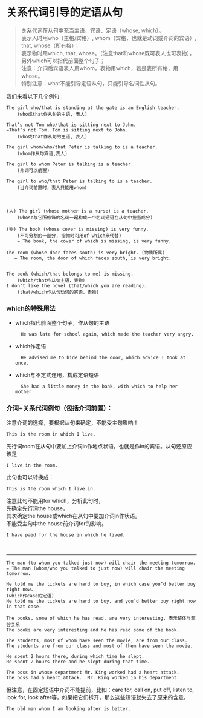# 关系代词引导的定语从句
> 关系代词在从句中充当主语、宾语、定语（whose, which）。<br>
表示人时用who（主格/宾格）, whom（宾格，也就是动词或介词的宾语）, that, whose（所有格）；<br>
表示物时用which, that, whose。（注意that和whose既可表人也可表物），另外which可以指代前面整个句子；<br>
注意：介词后宾语表人用whom，表物用which，若是表所有格，用whose。<br>
特别注意：what不能引导定语从句，只能引导名词性从句。

我们来看以下几个例句：
    
    The girl who/that is standing at the gate is an English teacher. 
        (who或that作从句的主语, 表人)

    That’s not Tom who/that is sitting next to John.    
    =That’s not Tom. Tom is sitting next to John.
        (who或that作从句的主语, 表人)
    
    The girl whom/who/that Peter is talking to is a teacher. 
        (whom作从句宾语,表人)
    
    The girl to whom Peter is talking is a teacher. 
        (介词可以前置)

    The girl to who/that Peter is talking to is a teacher.
        (当介词前置时，表人只能用whom）

<br>

    (人) The girl (whose mother is a nurse) is a teacher. 
        (whose与它所修饰的名词一起构成一个名词短语在从句中担当成分)

    (物) The book (whose cover is missing) is very funny. 
        (不可分割的一部分, 指物时可用of which来代替)
        = The book, the cover of which is missing, is very funny.

    The room (whose door faces south) is very bright. (物质所属)
       = The room, the door of which faces south, is very bright.

        
    The book (which/that belongs to me) is missing.
        (which/that作从句主语，表物）
    I don't like the novel (that/which you are reading). 
        (that/which作从句动词的宾语，表物)

### which的特殊用法

* which指代前面整个句子，作从句的主语
                    
        He was late for school again, which made the teacher very angry.

* which作定语

        He advised me to hide behind the door, which advice I took at once. 

* which与不定式连用，构成定语短语

        She had a little money in the bank, with which to help her mother. 


### 介词+关系代词例句（包括介词前置）：


注意介词的选择，要根据从句来确定，不能受主句影响！<br>
    
    This is the room in which I live.

先行词room在从句中要加上介词in作地点状语，也就是作in的宾语。从句还原应该是
    
    I live in the room.

此句也可以转换成：
    
    This is the room which I live in.


注意此句不能用for which，分析此句时，
<br>先确定先行词the house，
<br>其次确定the house或which在从句中要加介词in作状语。
<br>不能受主句中the house前介词for的影响。

    I have paid for the house in which he lived.
<br>

--------------------------
    The man (to whom you talked just now) will chair the meeting tomorrow.
    = The man (whom/who you talked to just now) will chair the meeting tomorrow.

    He told me the tickets are hard to buy, in which case you’d better buy right now.
    (which作case的定语)
    He told me the tickets are hard to buy, and you’d better buy right now in that case.

    The books, some of which he has read, are very interesting. 表示整体与部分关系
    The books are very interesting and he has read some of the book.

    The students, most of whom have seen the movie, are from our class.
    The students are from our class and most of them have seen the movie.

    He spent 2 hours there, during which time he slept.
    He spent 2 hours there and he slept during that time.
    
    The boss in whose department Mr. King worked had a heart attack.
    The boss had a heart attack.  Mr. King worked in his department.


但注意，在固定短语中介词不能提前，比如：care for, call on, put off, listen to, look for, look after等，如果把它们拆开，那么这些短语就失去了原来的含意。

    The old man whom I am looking after is better.